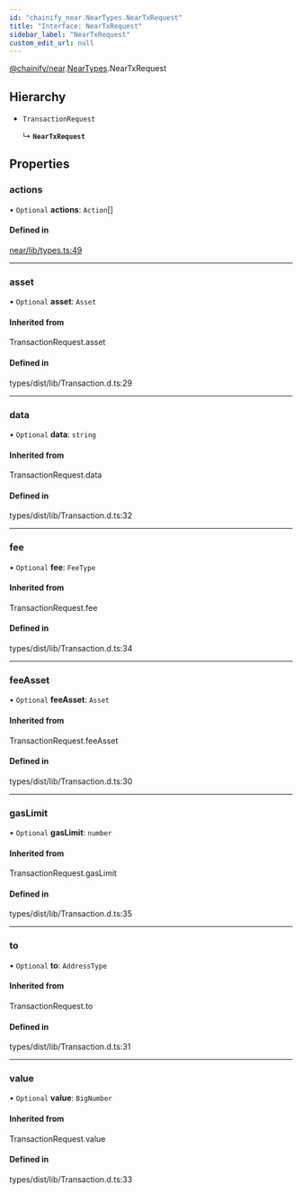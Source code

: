 ```yaml
---
id: "chainify_near.NearTypes.NearTxRequest"
title: "Interface: NearTxRequest"
sidebar_label: "NearTxRequest"
custom_edit_url: null
---
```


[@chainify/near](../modules/chainify_near.md).[NearTypes](../namespaces/chainify_near.NearTypes.md).NearTxRequest

## Hierarchy

- `TransactionRequest`

  ↳ **`NearTxRequest`**

## Properties

### actions

• `Optional` **actions**: `Action`[]

#### Defined in

[near/lib/types.ts:49](https://github.com/liquality/chainify/blob/540cfa69/packages/near/lib/types.ts#L49)

___

### asset

• `Optional` **asset**: `Asset`

#### Inherited from

TransactionRequest.asset

#### Defined in

types/dist/lib/Transaction.d.ts:29

___

### data

• `Optional` **data**: `string`

#### Inherited from

TransactionRequest.data

#### Defined in

types/dist/lib/Transaction.d.ts:32

___

### fee

• `Optional` **fee**: `FeeType`

#### Inherited from

TransactionRequest.fee

#### Defined in

types/dist/lib/Transaction.d.ts:34

___

### feeAsset

• `Optional` **feeAsset**: `Asset`

#### Inherited from

TransactionRequest.feeAsset

#### Defined in

types/dist/lib/Transaction.d.ts:30

___

### gasLimit

• `Optional` **gasLimit**: `number`

#### Inherited from

TransactionRequest.gasLimit

#### Defined in

types/dist/lib/Transaction.d.ts:35

___

### to

• `Optional` **to**: `AddressType`

#### Inherited from

TransactionRequest.to

#### Defined in

types/dist/lib/Transaction.d.ts:31

___

### value

• `Optional` **value**: `BigNumber`

#### Inherited from

TransactionRequest.value

#### Defined in

types/dist/lib/Transaction.d.ts:33
